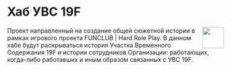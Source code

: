 # Хаб УВС 19F
<img style='float:right' src='https://i.ibb.co/1mLJW5S/logo.png' width="50px" />
Проект направленный на создание общей сюжетной истории в рамках игрового проекта FUNCLUB | Hard Role Play. В данном хабе будут раскрываться история Участка Временного Содержания 19F и истории сотрудников Организации: работающих, когда-либо работавших и иным образом связанных с УВС 19F.
